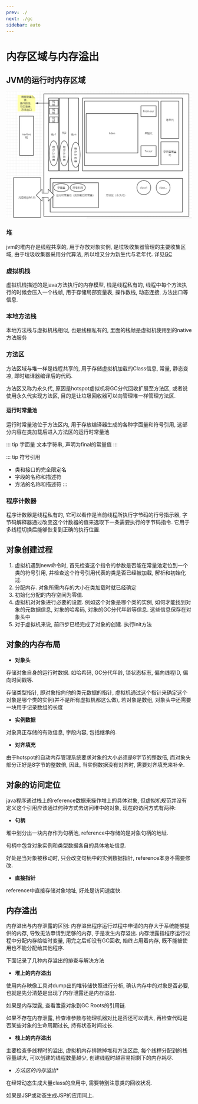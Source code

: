 ```yaml
---
prev: ./
next: ./gc
sidebar: auto
---
```


# 内存区域与内存溢出

## JVM的运行时内存区域

![jvm-memory](../.vuepress/images/jvm-memory.png)

### 堆

jvm的堆内存是线程共享的, 用于存放对象实例, 是垃圾收集器管理的主要收集区域, 由于垃圾收集器采用分代算法, 所以堆又分为新生代与老年代. 详见[GC](./gc.md)

### 虚拟机栈

虚拟机栈描述的是java方法执行的内存模型, 栈是线程私有的, 线程中每个方法执行的时候会压入一个栈帧, 用于存储局部变量表, 操作数栈, 动态连接, 方法出口等信息.

### 本地方法栈 

本地方法栈与虚拟机栈相似, 也是线程私有的, 里面的栈帧是虚拟机使用到的native方法服务

### 方法区

方法区域与堆一样是线程共享的, 用于存储虚拟机加载的Class信息, 常量, 静态变凉, 即时编译器编译后的代码.

方法区又称为永久代, 原因是hotspot虚拟机将GC分代回收扩展至方法区, 或者说使用永久代实现方法区, 目的是让垃圾回收器可以向管理堆一样管理方法区. 

#### 运行时常量池

运行时常量池位于方法区内, 用于存放编译器生成的各种字面量和符号引用, 这部分内容在类加载后进入方法区的运行时常量池

::: tip 字面量
文本字符串, 声明为final的常量值
:::

::: tip 符号引用
- 类和接口的完全限定名
- 字段的名称和描述符
- 方法的名称和描述符
:::

### 程序计数器

程序计数器是线程私有的, 它可以看作是当前线程所执行字节码的行号指示器, 字节码解释器通过改变这个计数器的值来选取下一条需要执行的字节码指令. 它用于多线程切换后能够恢复到正确的执行位置. 

## 对象创建过程

1. 虚拟机遇到new命令时, 首先检查这个指令的参数是否能在常量池定位到一个类的符号引用, 并检查这个符号引用代表的类是否已经被加载, 解析和初始化过.
2. 分配内存. 对象所需内存的大小在类加载时就已经确定
3. 初始化分配的内存空间为零值.
4. 虚拟机对对象进行必要的设置. 例如这个对象是哪个类的实例, 如何才能找到对象的元数据信息, 对象的哈希码, 对象的GC分代年龄等信息. 这些信息保存在对象头中
5. 对于虚拟机来说, 前四步已经完成了对象的创建. 执行init方法

## 对象的内存布局

- **对象头**

存储对象自身的运行时数据. 如哈希码, GC分代年龄, 锁状态标志, 偏向线程ID, 偏向时间戳等.

存储类型指针, 即对象指向他的类元数据的指针, 虚拟机通过这个指针来确定这个对象是哪个类的实例(并不是所有虚拟机都这么做), 若对象是数组, 对象头中还需要一块用于记录数组的长度
- **实例数据**

对象真正存储的有效信息, 字段内容, 包括继承的.
- **对齐填充**

由于hotspot的自动内存管理系统要求对象的大小必须是8字节的整数倍, 而对象头部分正好是8字节的整数倍, 因此, 当实例数据没有对齐时, 需要对齐填充来补全.

## 对象的访问定位

java程序通过栈上的reference数据来操作堆上的具体对象, 但虚拟机规范并没有定义这个引用应该通过何种方式去访问堆中的对象, 现在的访问方式有两种:

- **句柄**

堆中划分出一块内存作为句柄池, reference中存储的是对象句柄的地址.

句柄中包含对象实例和类型数据各自的具体地址信息.

好处是当对象被移动时, 只会改变句柄中的实例数据指针, reference本身不需要修改.
- **直接指针**

reference中直接存储对象地址, 好处是访问速度快.

## 内存溢出

内存溢出与内存泄露的区别: 内存溢出程序运行过程中申请的内存大于系统能够提供的内存, 导致无法申请到足够的内存, 于是发生内存溢出. 内存泄露指程序运行过程中分配内存给临时变量, 用完之后却没有GC回收, 始终占用着内存, 
既不能被使用也不能分配给其他程序.

下面记录了几种内存溢出的排查与解决方法

- **堆上的内存溢出**

使用内存映像工具对dump出的堆转储快照进行分析, 确认内存中的对象是否必要, 也就是先分清楚是出现了内存泄露还是内存溢出.

如果是内存泄露, 查看泄露对象到GC Roots的引用链. 

如果不存在内存泄露, 检查堆参数与物理机器对比是否还可以调大, 再检查代码是否某些对象的生命周期过长, 持有状态时间过长.

- **栈上的内存溢出**

主要检查多线程时的溢出, 虚拟机内存排除掉堆和方法区后, 每个线程分配到的栈容量越大, 可以创建的线程数量越少, 创建线程时越容易把剩下的内存耗尽. 
- *方法区的内存溢出**

在经常动态生成大量class的应用中, 需要特别注意类的回收状况. 

如果是JSP或动态生成JSP的应用同上.
